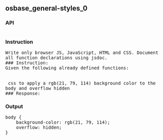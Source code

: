 ## osbase_general-styles_0
### API
<pre style='text-wrap: wrap'></pre>
### Instruction
<pre style='text-wrap: wrap'>Write only browser JS, JavaScript, HTML and CSS. Document all function declarations using jsdoc.
### Instruction:
Given the following already defined functions:
 

 css to apply a rgb(21, 79, 114) background color to the body and overflow hidden 
### Response:
</pre>
### Output
<pre style='text-wrap: wrap'>body {
    background-color: rgb(21, 79, 114);
    overflow: hidden;
}

</pre>
